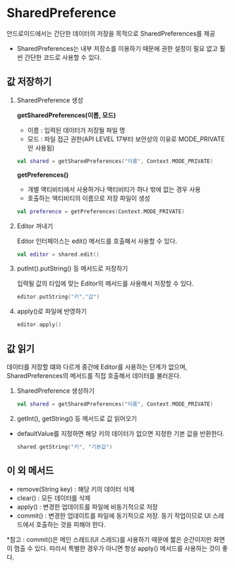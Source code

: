 # SharedPreference
안드로이드에서는 간단한 데이터의 저장을 목적으로 SharedPreferences를 제공
+ SharedPreferences는 내부 저장소를 이용하기 때문에 권한 설정이 필요 없고 훨씬 간단한 코드로 사용할 수 있다.

## 값 저장하기
1. SharedPreference 생성

    **getSharedPreferences(이름, 모드)**
    + 이름 : 입력된 데이터가 저장될 파일 명
    + 모드 : 파일 접근 권한(API LEVEL 17부터 보안상의 이유로 MODE_PRIVATE 만 사용됨)
    ```kotlin
    val shared = getSharedPreferences("이름", Context.MODE_PRIVATE)
    ```
    **getPreferences()**
    + 개별 액티비티에서 사용하거나 액티비티가 하나 밖에 없는 경우 사용
    + 호출하는 액티비티의 이름으로 저장 파일이 생성
    ```kotlin
    val preference = getPreferences(Context.MODE_PRIVATE)
    ```

2. Editor 꺼내기

    Editor 인터페이스는 edit() 메서드를 호출해서 사용할 수 있다.
    ```kotlin
    val editor = shared.edit()
    ```

3. putInt().putString() 등 메서드로 저장하기

    입력될 값의 타입에 맞는 Editor의 메서드를 사용해서 저장할 수 있다.
    ```kotlin
    editor.putString("키","값")
    ```

4. apply()로 파일에 반영하기
    ```kotlin
    editor.apply()
    ```

## 값 읽기
데이터를 저장할 떄와 다르게 중간에 Editor를 사용하는 단계가 없으며, SharedPreferences의 메서드를 직접 호출해서 데이터를 불러온다.

1. SharedPreference 생성하기
    ```kotlin
    val shared = getSharedPreferences("이름", Context.MODE_PRIVATE)
    ```
2. getInt(), getString() 등 메서드로 값 읽어오기 
+ defaultValue를 지정하면 해당 키의 데이터가 없으면 지정한 기본 값을 반환한다.

    ```kotlin
    shared.getString("키", "기본값")
    ```

## 이 외 메서드
+ remove(String key) : 해당 키의 데이터 삭제
+ clear() : 모든 데이터를 삭제
+ apply() : 변경한 업데이트를 파일에 비동기적으로 저장
+ commit() : 변경한 업데이트를 파일에 동기적으로 저장. 동기 작업이므로 UI 스레드에서 호출하는 것을 피해야 한다.

*참고 : commit()은 메인 스레드(UI 스레드)를 사용하기 때문에 짧은 순간이지만 화면이 멈출 수 있다. 따라서 특별한 경우가 아니면 항상 apply() 메서드를 사용하는 것이 좋다.